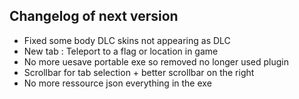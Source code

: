 ## Changelog of next version
- Fixed some body DLC skins not appearing as DLC
- New tab : Teleport to a flag or location in game
- No more uesave portable exe so removed no longer used plugin
- Scrollbar for tab selection + better scrollbar on the right
- No more ressource json everything in the exe